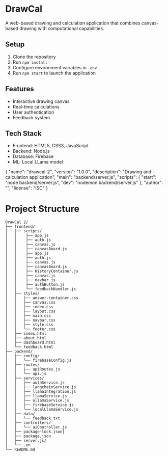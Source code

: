 # DrawCal 

A web-based drawing and calculation application that combines canvas-based drawing with computational capabilities.

## Setup
1. Clone the repository
2. Run `npm install`
3. Configure environment variables in `.env`
4. Run `npm start` to launch the application

## Features
- Interactive drawing canvas
- Real-time calculations
- User authentication
- Feedback system

## Tech Stack
- Frontend: HTML5, CSS3, JavaScript
- Backend: Node.js
- Database: Firebase
- ML: Local LLama model

{
  "name": "drawcal-2",
  "version": "1.0.0",
  "description": "Drawing and calculation application",
  "main": "backend/server.js",
  "scripts": {
    "start": "node backend/server.js",
    "dev": "nodemon backend/server.js"
  },
  "author": "",
  "license": "ISC"
}

# Project Structure


    DrawCal 2/
    ├── frontend/
    │   ├── scripts/
    │   │    ├── app.js
    │   │    ├── auth.js
    │   │    ├── canvas.js
    │   │    ├── canvasBoard.js
    │   │    ├── app.js
    │   │    ├── auth.js
    │   │    ├── canvas.js
    │   │    ├── canvasBoard.js
    │   │    ├── HistoryContainer.js
    │   │    ├── canvas.js
    │   │    ├── navbar.js
    │   │    ├── authButton.js
    │   │    └── feedbackHandler.js
    │   ├── styles/
    │   │   ├── answer-container.css
    │   │   ├── canvas.css
    │   │   ├── index.css
    │   │   ├── layout.css
    │   │   ├── main.css
    │   │   ├── navbar.css
    │   │   ├── style.css      
    │   │   └── footer.css
    │   ├── index.html
    │   ├── about.html
    │   ├── dashboard.html
    │   └── feedback.html
    ├── backend/
    │   ├── config/
    │   │   └── firebaseConfig.js
    │   ├── routes/
    │   │   ├── apiRoutes.js
    │   │   └── api.js
    │   ├── services/
    │   │   ├── authService.js
    │   │   ├── langchainService.js
    │   │   ├── llamaIntegration.js
    │   │   ├── llamaService.js
    │   │   ├── ollamaService.js
    │   │   ├── firebaseService.js
    │   │   └── localLlamaService.js
    │   ├── data/
    │   │   └── feedback.txt
    │   ├── controllers/  
    │   │   └── aiController.js
    │   ├── package-lock.json│
    │   ├── package.json
    │   ├── server.js/      
    │   └── .en
    └── README.md
```
